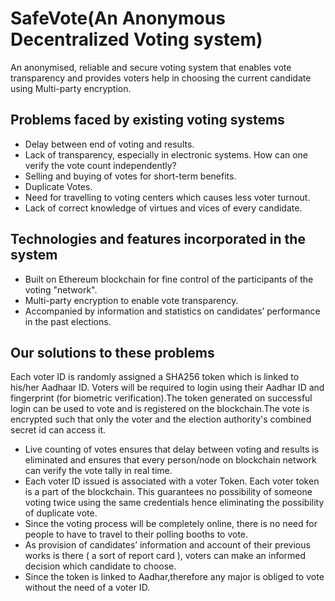 # SafeVote(An Anonymous Decentralized Voting system)
An anonymised, reliable and secure voting system that enables vote transparency and provides voters help in choosing the current candidate using Multi-party encryption.

## Problems faced by existing voting systems
* Delay between end of voting and results. 
* Lack of transparency, especially in electronic systems. How can one verify the vote count independently?
* Selling and buying of votes for short-term benefits. 
* Duplicate Votes. 
* Need for travelling to voting centers which causes less voter turnout. 
* Lack of correct knowledge of virtues and vices of every candidate.
 
## Technologies and features incorporated in the system
* Built on Ethereum blockchain for fine control of the participants of the voting "network".
* Multi-party encryption to enable vote transparency.
* Accompanied by information and statistics on candidates’ performance in the past elections.

## Our solutions to these problems
Each voter ID is randomly assigned a SHA256 token which is linked to his/her Aadhaar  ID. Voters will be required to login using their Aadhar ID and fingerprint (for biometric verification).The token generated on successful login can be used to vote and is registered on the blockchain.The vote is encrypted such that only the voter and the election authority's combined secret id can access it.
* Live counting of votes ensures that delay between voting and results is eliminated and ensures that every person/node on blockchain network can verify the vote tally in real time.
* Each voter ID issued is associated with a voter Token. Each voter token is a part of the blockchain. This guarantees no possibility of someone voting twice using the same credentials hence eliminating the possibility of duplicate vote.
* Since the voting process will be completely online, there is no need for people to have to travel to their polling booths to vote. 
* As provision of candidates’ information and account of their previous works is there ( a sort of report card ), voters can make an informed decision which candidate to choose.
* Since the token is linked to Aadhar,therefore any major is obliged to vote without the need of a voter ID.
